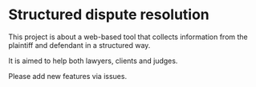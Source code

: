 # Structured dispute resolution
This project is about a web-based tool that collects information from the plaintiff and defendant in a structured way.

It is aimed to help both lawyers, clients and judges.

Please add new features via issues.
